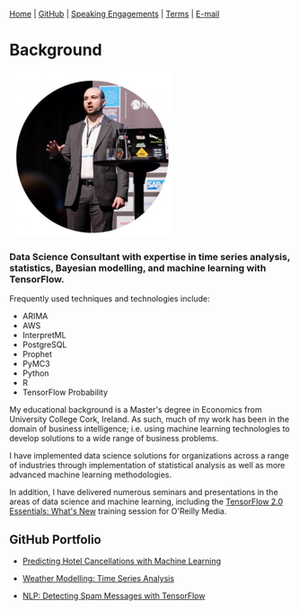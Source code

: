 [Home](https://mgcodesandstats.github.io/) |
[GitHub](https://github.com/mgcodesandstats) |
[Speaking Engagements](https://mgcodesandstats.github.io/speaking-engagements/) |
[Terms](https://mgcodesandstats.github.io/terms/) |
[E-mail](mailto:contact@michael-grogan.com)

# Background

![profile](resize-0251.jpg)

### Data Science Consultant with expertise in time series analysis, statistics, Bayesian modelling, and machine learning with TensorFlow.

Frequently used techniques and technologies include:

- ARIMA
- AWS
- InterpretML
- PostgreSQL
- Prophet
- PyMC3
- Python
- R
- TensorFlow Probability

My educational background is a Master's degree in Economics from University College Cork, Ireland. As such, much of my work has been in the domain of business intelligence; i.e. using machine learning technologies to develop solutions to a wide range of business problems.

I have implemented data science solutions for organizations across a range of industries through implementation of statistical analysis as well as more advanced machine learning methodologies.

In addition, I have delivered numerous seminars and presentations in the areas of data science and machine learning, including the [TensorFlow 2.0 Essentials: What's New](https://learning.oreilly.com/live-training/courses/tensorflow-20-essentials-whats-new/0636920307167/) training session for O'Reilly Media.

## GitHub Portfolio

- [Predicting Hotel Cancellations with Machine Learning](https://github.com/MGCodesandStats/hotel-cancellations)

- [Weather Modelling: Time Series Analysis](https://github.com/MGCodesandStats/weather-modelling)

- [NLP: Detecting Spam Messages with TensorFlow](https://github.com/MGCodesandStats/tensorflow-nlp)
